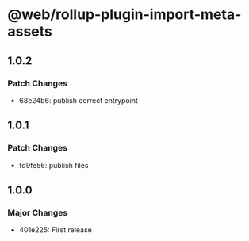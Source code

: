 # @web/rollup-plugin-import-meta-assets

## 1.0.2

### Patch Changes

- 68e24b6: publish correct entrypoint

## 1.0.1

### Patch Changes

- fd9fe56: publish files

## 1.0.0

### Major Changes

- 401e225: First release
